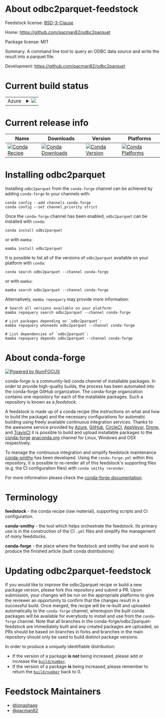 About odbc2parquet-feedstock
============================

Feedstock license: [BSD-3-Clause](https://github.com/conda-forge/odbc2parquet-feedstock/blob/main/LICENSE.txt)

Home: https://github.com/pacman82/odbc2parquet

Package license: MIT

Summary: A command line tool to query an ODBC data source and write the result into a parquet file.

Development: https://github.com/pacman82/odbc2parquet

Current build status
====================


<table>
    
  <tr>
    <td>Azure</td>
    <td>
      <details>
        <summary>
          <a href="https://dev.azure.com/conda-forge/feedstock-builds/_build/latest?definitionId=20346&branchName=main">
            <img src="https://dev.azure.com/conda-forge/feedstock-builds/_apis/build/status/odbc2parquet-feedstock?branchName=main">
          </a>
        </summary>
        <table>
          <thead><tr><th>Variant</th><th>Status</th></tr></thead>
          <tbody><tr>
              <td>linux_64</td>
              <td>
                <a href="https://dev.azure.com/conda-forge/feedstock-builds/_build/latest?definitionId=20346&branchName=main">
                  <img src="https://dev.azure.com/conda-forge/feedstock-builds/_apis/build/status/odbc2parquet-feedstock?branchName=main&jobName=linux&configuration=linux%20linux_64_" alt="variant">
                </a>
              </td>
            </tr><tr>
              <td>linux_aarch64</td>
              <td>
                <a href="https://dev.azure.com/conda-forge/feedstock-builds/_build/latest?definitionId=20346&branchName=main">
                  <img src="https://dev.azure.com/conda-forge/feedstock-builds/_apis/build/status/odbc2parquet-feedstock?branchName=main&jobName=linux&configuration=linux%20linux_aarch64_" alt="variant">
                </a>
              </td>
            </tr><tr>
              <td>osx_64</td>
              <td>
                <a href="https://dev.azure.com/conda-forge/feedstock-builds/_build/latest?definitionId=20346&branchName=main">
                  <img src="https://dev.azure.com/conda-forge/feedstock-builds/_apis/build/status/odbc2parquet-feedstock?branchName=main&jobName=osx&configuration=osx%20osx_64_" alt="variant">
                </a>
              </td>
            </tr><tr>
              <td>osx_arm64</td>
              <td>
                <a href="https://dev.azure.com/conda-forge/feedstock-builds/_build/latest?definitionId=20346&branchName=main">
                  <img src="https://dev.azure.com/conda-forge/feedstock-builds/_apis/build/status/odbc2parquet-feedstock?branchName=main&jobName=osx&configuration=osx%20osx_arm64_" alt="variant">
                </a>
              </td>
            </tr><tr>
              <td>win_64</td>
              <td>
                <a href="https://dev.azure.com/conda-forge/feedstock-builds/_build/latest?definitionId=20346&branchName=main">
                  <img src="https://dev.azure.com/conda-forge/feedstock-builds/_apis/build/status/odbc2parquet-feedstock?branchName=main&jobName=win&configuration=win%20win_64_" alt="variant">
                </a>
              </td>
            </tr>
          </tbody>
        </table>
      </details>
    </td>
  </tr>
</table>

Current release info
====================

| Name | Downloads | Version | Platforms |
| --- | --- | --- | --- |
| [![Conda Recipe](https://img.shields.io/badge/recipe-odbc2parquet-green.svg)](https://anaconda.org/conda-forge/odbc2parquet) | [![Conda Downloads](https://img.shields.io/conda/dn/conda-forge/odbc2parquet.svg)](https://anaconda.org/conda-forge/odbc2parquet) | [![Conda Version](https://img.shields.io/conda/vn/conda-forge/odbc2parquet.svg)](https://anaconda.org/conda-forge/odbc2parquet) | [![Conda Platforms](https://img.shields.io/conda/pn/conda-forge/odbc2parquet.svg)](https://anaconda.org/conda-forge/odbc2parquet) |

Installing odbc2parquet
=======================

Installing `odbc2parquet` from the `conda-forge` channel can be achieved by adding `conda-forge` to your channels with:

```
conda config --add channels conda-forge
conda config --set channel_priority strict
```

Once the `conda-forge` channel has been enabled, `odbc2parquet` can be installed with `conda`:

```
conda install odbc2parquet
```

or with `mamba`:

```
mamba install odbc2parquet
```

It is possible to list all of the versions of `odbc2parquet` available on your platform with `conda`:

```
conda search odbc2parquet --channel conda-forge
```

or with `mamba`:

```
mamba search odbc2parquet --channel conda-forge
```

Alternatively, `mamba repoquery` may provide more information:

```
# Search all versions available on your platform:
mamba repoquery search odbc2parquet --channel conda-forge

# List packages depending on `odbc2parquet`:
mamba repoquery whoneeds odbc2parquet --channel conda-forge

# List dependencies of `odbc2parquet`:
mamba repoquery depends odbc2parquet --channel conda-forge
```


About conda-forge
=================

[![Powered by
NumFOCUS](https://img.shields.io/badge/powered%20by-NumFOCUS-orange.svg?style=flat&colorA=E1523D&colorB=007D8A)](https://numfocus.org)

conda-forge is a community-led conda channel of installable packages.
In order to provide high-quality builds, the process has been automated into the
conda-forge GitHub organization. The conda-forge organization contains one repository
for each of the installable packages. Such a repository is known as a *feedstock*.

A feedstock is made up of a conda recipe (the instructions on what and how to build
the package) and the necessary configurations for automatic building using freely
available continuous integration services. Thanks to the awesome service provided by
[Azure](https://azure.microsoft.com/en-us/services/devops/), [GitHub](https://github.com/),
[CircleCI](https://circleci.com/), [AppVeyor](https://www.appveyor.com/),
[Drone](https://cloud.drone.io/welcome), and [TravisCI](https://travis-ci.com/)
it is possible to build and upload installable packages to the
[conda-forge](https://anaconda.org/conda-forge) [anaconda.org](https://anaconda.org/)
channel for Linux, Windows and OSX respectively.

To manage the continuous integration and simplify feedstock maintenance
[conda-smithy](https://github.com/conda-forge/conda-smithy) has been developed.
Using the ``conda-forge.yml`` within this repository, it is possible to re-render all of
this feedstock's supporting files (e.g. the CI configuration files) with ``conda smithy rerender``.

For more information please check the [conda-forge documentation](https://conda-forge.org/docs/).

Terminology
===========

**feedstock** - the conda recipe (raw material), supporting scripts and CI configuration.

**conda-smithy** - the tool which helps orchestrate the feedstock.
                   Its primary use is in the construction of the CI ``.yml`` files
                   and simplify the management of *many* feedstocks.

**conda-forge** - the place where the feedstock and smithy live and work to
                  produce the finished article (built conda distributions)


Updating odbc2parquet-feedstock
===============================

If you would like to improve the odbc2parquet recipe or build a new
package version, please fork this repository and submit a PR. Upon submission,
your changes will be run on the appropriate platforms to give the reviewer an
opportunity to confirm that the changes result in a successful build. Once
merged, the recipe will be re-built and uploaded automatically to the
`conda-forge` channel, whereupon the built conda packages will be available for
everybody to install and use from the `conda-forge` channel.
Note that all branches in the conda-forge/odbc2parquet-feedstock are
immediately built and any created packages are uploaded, so PRs should be based
on branches in forks and branches in the main repository should only be used to
build distinct package versions.

In order to produce a uniquely identifiable distribution:
 * If the version of a package **is not** being increased, please add or increase
   the [``build/number``](https://docs.conda.io/projects/conda-build/en/latest/resources/define-metadata.html#build-number-and-string).
 * If the version of a package **is** being increased, please remember to return
   the [``build/number``](https://docs.conda.io/projects/conda-build/en/latest/resources/define-metadata.html#build-number-and-string)
   back to 0.

Feedstock Maintainers
=====================

* [@jonashaag](https://github.com/jonashaag/)
* [@pacman82](https://github.com/pacman82/)


